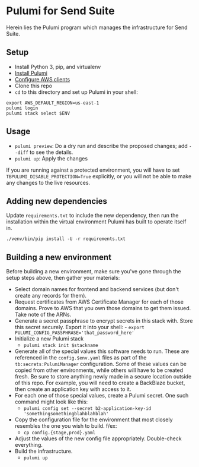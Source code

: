# Pulumi for Send Suite

Herein lies the Pulumi program which manages the infrastructure for Send Suite.


## Setup

- Install Python 3, pip, and virtualenv
- [Install Pulumi](https://www.pulumi.com/docs/install/)
- [Configure AWS clients](https://docs.aws.amazon.com/cli/latest/userguide/cli-chap-configure.html)
- Clone this repo
- `cd` to this directory and set up Pulumi in your shell:

```
export AWS_DEFAULT_REGION=us-east-1
pulumi login
pulumi stack select $ENV
```

## Usage

- `pulumi preview`: Do a dry run and describe the proposed changes; add `--diff` to see the details.
- `pulumi up`: Apply the changes

If you are running against a protected environment, you will have to set `TBPULUMI_DISABLE_PROTECTION=True`
explicitly, or you will not be able to make any changes to the live resources.


## Adding new dependencies

Update `requirements.txt` to include the new dependency, then run the installation within the
virtual environment Pulumi has built to operate itself in.

```
./venv/bin/pip install -U -r requirements.txt
```


## Building a new environment

Before building a new environment, make sure you've gone through the setup steps above, then gather your materials:

- Select domain names for frontend and backend services (but don't create any records for them).
- Request certificates from AWS Certificate Manager for each of those domains. Prove to AWS that you own those domains
    to get them issued. Take note of the ARNs.
- Generate a secret passphrase to encrypt secrets in this stack with. Store this secret securely. Export it into your
    shell:
        - `export PULUMI_CONFIG_PASSPHRASE='that_password_here'`
- Initialize a new Pulumi stack
    - `pulumi stack init $stackname`
- Generate all of the special values this software needs to run. These are referenced in the `config.$env.yaml` files
    as part of the `tb:secrets:PulumiManager` configuration. Some of these values can be copied from other environments,
    while others will have to be created fresh. Be sure to store anything newly made in a secure location outside of
    this repo. For example, you will need to create a BackBlaze bucket, then create an application key with access to
    it.
- For each one of those special values, create a Pulumi secret. One such command might look like this:
    - `pulumi config set --secret b2-application-key-id 'somethingsomethingblahblahblah'`
- Copy the configuration file for the environment that most closely resembles the one you wish to build. f/ex:
    - `cp config.{stage,prod}.yaml`
- Adjust the values of the new config file appropriately. Double-check everything.
- Build the infrastructure.
    - `pulumi up`